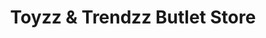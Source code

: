 ---
title: "Toyzz & Trendzz Butlet Store"
url: /dallgow-doeberitz/toyzz-und-trendzz-butlet-store/
shop: Spielzeug
---